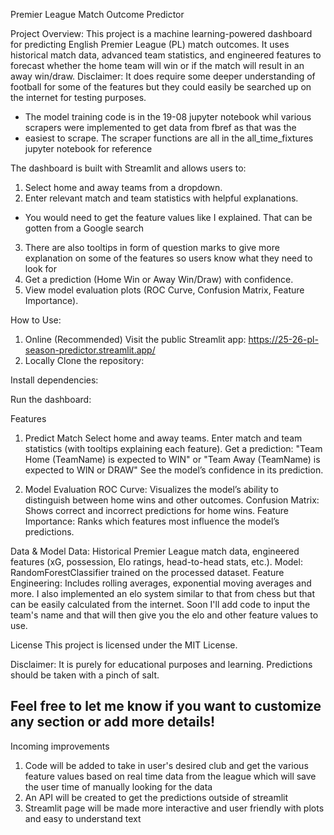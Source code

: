 Premier League Match Outcome Predictor

Project Overview:
This project is a machine learning-powered dashboard for predicting English Premier League (PL) match outcomes. 
It uses historical match data, advanced team statistics, and engineered features 
to forecast whether the home team will win or if the match will result in an away win/draw.
Disclaimer: It does require some deeper understanding of football for some of the features but they could easily be searched up on the internet for testing purposes.

- The model training code is in the 19-08 jupyter notebook whil various scrapers were implemented to get data from fbref as that was the
- easiest to scrape. The scraper functions are all in the all_time_fixtures jupyter notebook for reference

  
The dashboard is built with Streamlit and allows users to:

1. Select home and away teams from a dropdown.
2. Enter relevant match and team statistics with helpful explanations. 
- You would need to get the feature values like I explained. That can be gotten from a Google search
3. There are also tooltips in form of question marks to give more explanation on some of the features so users know what they need to look for
4. Get a prediction (Home Win or Away Win/Draw) with confidence.
5. View model evaluation plots (ROC Curve, Confusion Matrix, Feature Importance).

How to Use:
1. Online (Recommended)
Visit the public Streamlit app:
https://25-26-pl-season-predictor.streamlit.app/
2. Locally
Clone the repository:

Install dependencies:

Run the dashboard:

Features
1. Predict Match
Select home and away teams.
Enter match and team statistics (with tooltips explaining each feature).
Get a prediction:
"Team Home (TeamName) is expected to WIN"
or "Team Away (TeamName) is expected to WIN or DRAW"
See the model’s confidence in its prediction.

3. Model Evaluation
ROC Curve: Visualizes the model’s ability to distinguish between home wins and other outcomes.
Confusion Matrix: Shows correct and incorrect predictions for home wins.
Feature Importance: Ranks which features most influence the model’s predictions.

Data & Model
Data: Historical Premier League match data, engineered features (xG, possession, Elo ratings, head-to-head stats, etc.).
Model: RandomForestClassifier trained on the processed dataset.
Feature Engineering: Includes rolling averages, exponential moving averages and more. I also implemented an elo system similar to that from chess but that can be
easily calculated from the internet. Soon I'll add code to input the team's name and that will then give you the elo and other feature values to use.

License
This project is licensed under the MIT License.

Disclaimer: It is purely for educational purposes and learning. Predictions should be taken with a pinch of salt.

Feel free to let me know if you want to customize any section or add more details!
---------------------------------------------------------------------------------------------------------------
Incoming improvements
1. Code will be added to take in user's desired club and get the various feature values based on real time data from the league which will save the user time of manually looking for the data
2. An API will be created to get the predictions outside of streamlit
3. Streamlit page will be made more interactive and user friendly with plots and easy to understand text
